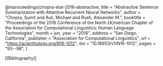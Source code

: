 @inproceedings{chopra-etal-2016-abstractive,
    title = "Abstractive Sentence Summarization with Attentive Recurrent Neural Networks",
    author = "Chopra, Sumit  and
      Auli, Michael  and
      Rush, Alexander M.",
    booktitle = "Proceedings of the 2016 Conference of the North {A}merican Chapter of the Association for Computational Linguistics: Human Language Technologies",
    month = jun,
    year = "2016",
    address = "San Diego, California",
    publisher = "Association for Computational Linguistics",
    url = "https://aclanthology.org/N16-1012",
    doi = "10.18653/v1/N16-1012",
    pages = "93--98",
}

[[Bibliography]]